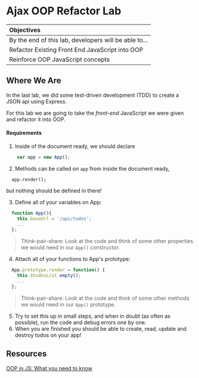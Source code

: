 # Ajax OOP Refactor Lab

| Objectives |
| :--- |
|By the end of this lab, developers will be able to...|
| Refactor Existing Front End JavaScript into OOP |
| Reinforce OOP JavaScript concepts |

## Where We Are

In the last lab, we did some test-driven development (TDD) to create a JSON api using Express.

For this lab we are going to take the *front-end* JavaScript we were given and refactor it into OOP.

#### Requirements

1. Inside of the document ready, we should declare

  ```js
      var app = new App();
  ```

2. Methods can be called on `app` from inside the document ready,

  ```
    app.render();
  ```
 but nothing should be defined in there!

3. Define all of your variables on App:
  ```js
    function App(){
      this.baseUrl = '/api/todos';
      ...
    };
  ```
>Think-pair-share: Look at the code and think of some other properties we would need in our ```App()``` constructor.

4. Attach all of your functions to App's prototype:
  ```js
    App.prototype.render = function() {
      this.$todosList.empty();
      ...
    };
  ```
>Think-pair-share: Look at the code and think of some other methods we would need in our ```App()``` prototype.

5. Try to set this up in small steps, and when in doubt (as often as possible), run the code and debug errors one by one.
6. When you are finished you should be able to create, read, update and destroy todos on your app!

## Resources
[OOP in JS: What you need to know](http://javascriptissexy.com/oop-in-javascript-what-you-need-to-know/)
